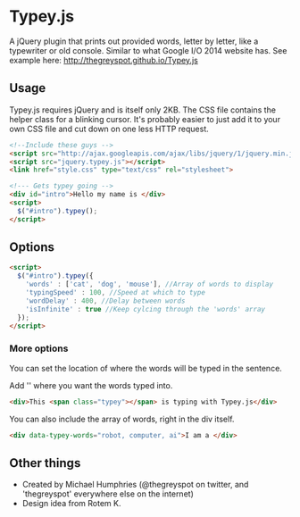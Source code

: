 Typey.js
=====

A jQuery plugin that prints out provided words, letter by letter, like a typewriter or old console. Similar to what Google I/O 2014 website has. See example here: http://thegreyspot.github.io/Typey.js

## Usage
Typey.js requires jQuery and is itself only 2KB. The CSS file contains the helper class for a blinking cursor. It's probably easier to just add it to your own CSS file and cut down on one less HTTP request.

```html
<!--Include these guys -->
<script src="http://ajax.googleapis.com/ajax/libs/jquery/1/jquery.min.js"></script>
<script src="jquery.typey.js"></script>
<link href="style.css" type="text/css" rel="stylesheet"> 

<!--- Gets typey going -->
<div id="intro">Hello my name is </div>
<script>
  $("#intro").typey();
</script>
```

## Options

```html
<script>
  $("#intro").typey({
  	'words' : ['cat', 'dog', 'mouse'], //Array of words to display
    'typingSpeed' : 100, //Speed at which to type
    'wordDelay' : 400, //Delay between words
    'isInfinite' : true	//Keep cylcing through the 'words' array
  });
</script>
```

### More options
You can set the location of where the words will be typed in the sentence.

Add '<span class="typey"></span>' where you want the words typed into.

```html
<div>This <span class="typey"></span> is typing with Typey.js</div>
```

You can also include the array of words, right in the div itself.

```html
<div data-typey-words="robot, computer, ai">I am a </div>
```

## Other things
- Created by Michael Humphries (@thegreyspot on twitter, and 'thegreyspot' everywhere else on the internet)
- Design idea from Rotem K.
